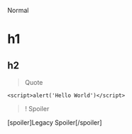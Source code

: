 Normal

# h1

## h2

> Quote

```
<script>alert('Hello World')</script>
```

>! Spoiler

[spoiler]Legacy Spoiler[/spoiler]
